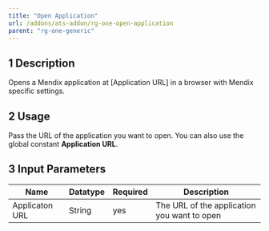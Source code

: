 ```yaml
---
title: "Open Application"
url: /addons/ats-addon/rg-one-open-application
parent: "rg-one-generic"
---
```


## 1 Description

Opens a Mendix application at [Application URL] in a browser with
Mendix specific settings.

## 2 Usage

Pass the URL of the application you want to open. You can also use the global constant **Application URL**.

## 3 Input Parameters

Name | Datatype | Required | Description
--- | --- | --- | ---
Applicaton URL | String | yes | The URL of the application you want to open
